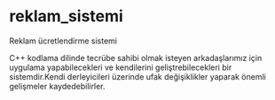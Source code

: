 # reklam_sistemi
Reklam ücretlendirme sistemi

C++ kodlama dilinde tecrübe sahibi olmak isteyen arkadaşlarımız için uygulama yapabilecekleri ve kendilerini 
geliştrebilecekleri bir sistemdir.Kendi derleyicileri üzerinde ufak değişiklikler yaparak önemli gelişmeler kaydedebilirler.
